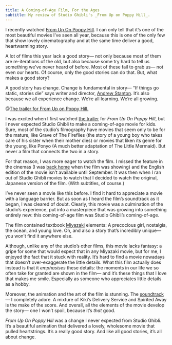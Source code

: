 ```yaml
---
title: A Coming-of-Age Film, For the Ages
subtitle: My review of Studio Ghibli's _From Up on Poppy Hill_.
---
```


I recently watched [From Up On Poppy Hill](http://trailers.apple.com/trailers/independent/fromuponpoppyhill/). I can only tell that it’s one of the most beautiful movies I’ve seen all year, because this is one of the only few that show lovely cinematography and at the same time deliver a good, heartwarming story.

A lot of films this year lack a good story— not only because most of them are re-iterations of the old, but also because some try hard to tell us something we’ve never heard of before. Most of these fail to grab us— not even our hearts. Of course, only the good stories can do that. But, what makes a good story?

A good story has change. Change is fundamental in story— “If things go static, stories die” says writer and director, [Andrew Stanton](http://www.ted.com/speakers/andrew_stanton). It’s also because we all experience change. We’re all learning. We’re all growing.

@[The trailer for From Up on Poppy Hill.](https://www.youtube.com/watch?v=k-vfzhfq5JA)

I was excited when I first watched [the trailer](http://trailers.apple.com/trailers/independent/fromuponpoppyhill/) for _From Up On Poppy Hill_, but I never expected Studio Ghibli to make a coming-of-age movie for kids. Sure, most of the studio’s filmography have movies that seem only to be for the mature, like Grave of The Fireflies (the story of a young boy who takes care of his sister when their mother dies) or movies that liken its genre for the young, like Ponyo (A much better adaptation of The Little Mermaid). But never a film that connects the two in a story.

For that reason, I was more eager to watch the film. I missed the feature in the cinemas (I was [back home](http://log.mlgrto.com/post/48014540491/boarding-the-flight-back-home-was-less) when the film was showing) and the English edition of the movie isn’t available until September. It was then when I ran out of Studio Ghibli movies to watch that I decided to watch the original, Japanese version of the film. (With subtitles, of course.)

I’ve never seen a movie like this before. I find it hard to appreciate a movie with a language barrier. But as soon as I heard the film’s soundtrack as it began, I was cleared of doubt. Clearly, this movie was a culmination of the studio’s experience, put into a masterpiece that was growing into something entirely new: this coming-of-age film was Studio Ghibli’s coming-of-age.

The film contained textbook [Miyazaki](http://log.mlgrto.com/post/44211206082/miyazaki-madness) elements: A precocious girl, nostalgia, the ocean, and young love. Oh, and also a story that’s incredibly unique— you won’t find it anywhere else.

Although, unlike any of the studio’s other films, this movie lacks fantasy: a gripe for some that would expect that in any Miyazaki movie, but for me, I enjoyed the fact that it stuck with reality. It’s hard to find a movie nowadays that doesn’t over-exaggerate the little details. What this film actually does instead is that it _emphasises_ these details: the moments in our life we so often take for granted are shown in the film— and it’s these things that I love that makes me smile. Especially as someone who appreciates little details as a hobby.

Moreover, the animation and the art of the film is stunning. The [soundtrack](https://www.youtube.com/watch?v=GZWuVafxAUg&list=PLHZbLAPMeYVMUJdIRfNsepkSvyUf2-1Hu&index=3)— I completely adore. A mixture of Kiki’s Delivery Service and Spirited Away is the make of the score. And overall, all the elements of the movie develop the story— one I won’t spoil, because it’s _that_ good.

_From Up On Poppy Hill_ was a change I never expected from Studio Ghibli. It’s a beautiful animation that delivered a lovely, wholesome movie that pulled heartstrings. It’s a really good story. And like all good stories, it’s all about change.